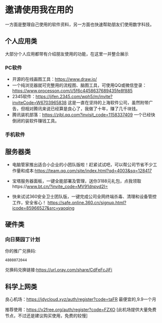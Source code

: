 # 邀请使用我在用的
一方面是整理自己使用的软件资料，另一方面也快速帮助朋友们使用数字科技。

## 个人应用类
大部分个人应用都带有介绍朋友使用的功能，在这里一并整合展示

### PC软件
- 开源的在线画图工具：https://www.draw.io/
- 一个纯浏览器就可完整用的流程图、脑图工具，可使用QQ或微信登录：https://www.processon.com/i/5f6c4458637689435fe8f885
- 2345软件：https://jifen.2345.com/wph5/m/invite?inviteCode=W6703965838 这是一直在坚持的上海软件公司，虽然附带广告，但相对腾讯来说已经算是良心了，我做了十年，赚了几千块钱。
- 腾讯装机部落：https://zjbl.qq.com?invisit_code=1158337409 一个已经快倒闭的装软件赚钱工具。

### 手机软件

## 服务器类
- 电脑管家推出适合小企业的小团队版啦！赶紧试试吧，可以帮公司节省不少工作量和成本:https://team.qq.com/site/index.html?qd=4003&sq=128417

- 宝塔服务器面板，一键全能部署及管理，送你3188元礼包，点我领取https://www.bt.cn/?invite_code=MV91dnpvd2I=

- 快来试试360安全卫士团队版，一键完成公司全网终端杀毒、清理和设备管控工作，安全省心！ https://safe.online.360.cn/signup.html?icode=85966527&src=yaoqing


## 硬件类

### 向日葵园丁计划
你的推广兑换码:

    4808072044

兑换码兑换链接:https://url.oray.com/share/CdFeFcJjFi

## 科学上网类

良心机场：https://jdycloud.xyz/auth/register?code=taFR 最便宜的,9.9一个月

推荐使用：https://v2free.org/auth/register?code=FZXO [此机场提供大量免费节点，不过还是建议购买使用，免费的较慢]

